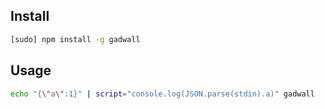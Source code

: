 ## Install
```bash
[sudo] npm install -g gadwall
```

## Usage
```bash
echo "{\"a\":1}" | script="console.log(JSON.parse(stdin).a)" gadwall
```

